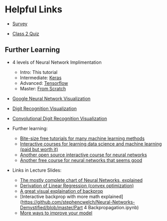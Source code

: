# Helpful Links

- [Survey](https://goo.gl/forms/GwW6zt1TakWEa0Tm1)

- [Class 2 Quiz](https://goo.gl/forms/z3v6XNWO3qPGhnoW2)

## Further Learning

- 4 levels of Neural Network Implimentation
  - Intro: This tutorial
  - Intermediate: [Keras](https://insights.untapt.com/deep-learning-with-tensorflow-introductory-tutorials-with-jupyter-notebooks-23970fee6b06)
  - Advanced: [Tensorflow](https://insights.untapt.com/deep-learning-with-tensorflow-introductory-tutorials-with-jupyter-notebooks-23970fee6b06)
  - Master: [From Scratch](http://www.wildml.com/2015/09/implementing-a-neural-network-from-scratch/)

- [Google Neural Network Visualization](http://playground.tensorflow.org/)

- [Digit Recognition Visualization](http://scs.ryerson.ca/~aharley/vis/fc/)

- [Convolutional Digit Recognition Visualization](http://scs.ryerson.ca/~aharley/vis/conv/)

- Further learning:
  - [Bite-size free tutorials for many machine learning methods](https://machinelearningmastery.com/)
  - [Interactive courses for learning data science  and machine learning (paid but worth it)](https://www.datacamp.com/)
  - [Another open source interactive course for neural networks](https://github.com/stephencwelch/Neural-Networks-Demystified)
  - [Another free course for neural networks that seems good](http://www.fast.ai/)

- Links in Lecture Slides:
  - [The mostly complete chart of Neural Networks, explained](https://towardsdatascience.com/the-mostly-complete-chart-of-neural-networks-explained-3fb6f2367464)
  - [Derivation of Linear Regression (convex optimization)](http://seismo.berkeley.edu/~kirchner/eps_120/Toolkits/Toolkit_10.pdf)
  - [A great visual explaination of backprop](https://www.youtube.com/watch?v=tIeHLnjs5U8)
  - [Interactive backprop with more math explained](https://github.com/stephencwelch/Neural-Networks-Demystified/blob/master/Part 4 Backpropagation.ipynb)
  - [More ways to improve your model](https://www.kdnuggets.com/2017/08/37-reasons-neural-network-not-working.html)
